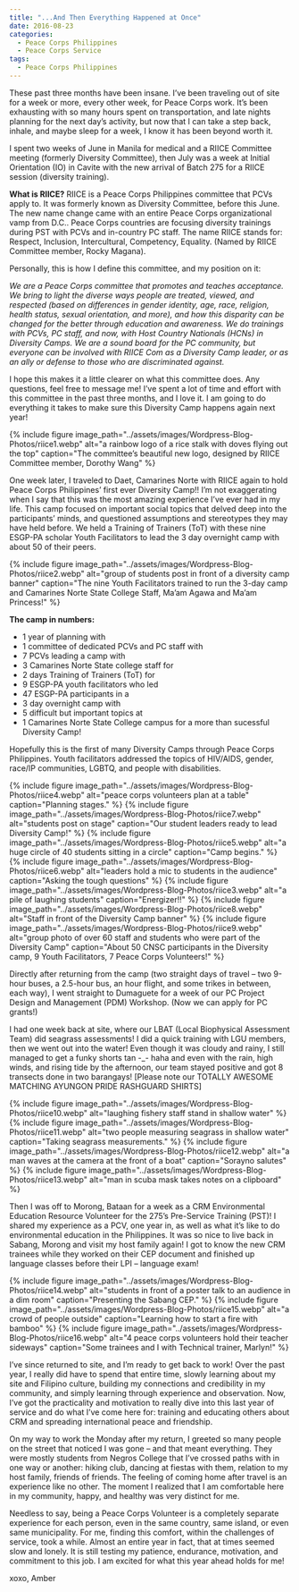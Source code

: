 ```yaml
---
title: "...And Then Everything Happened at Once"
date: 2016-08-23
categories:
  - Peace Corps Philippines
  - Peace Corps Service
tags:
  - Peace Corps Philippines
---
```


These past three months have been insane. I’ve been traveling out of site for a week or more, every other week, for Peace Corps work. It’s been exhausting with so many hours spent on transportation, and late nights planning for the next day’s activity, but now that I can take a step back, inhale, and maybe sleep for a week, I know it has been beyond worth it.

I spent two weeks of June in Manila for medical and a RIICE Committee meeting (formerly Diversity Committee), then July was a week at Initial Orientation (IO) in Cavite with the new arrival of Batch 275 for a RIICE session (diversity training).

**What is RIICE?** RIICE is a Peace Corps Philippines committee that PCVs apply to. It was formerly known as Diversity Committee, before this June. The new name change came with an entire Peace Corps organizational vamp from D.C.. Peace Corps countries are focusing diversity trainings during PST with PCVs and in-country PC staff. The name RIICE stands for: Respect, Inclusion, Intercultural, Competency, Equality. (Named by RIICE Committee member, Rocky Magana).

Personally, this is how I define this committee, and my position on it:

*We are a Peace Corps committee that promotes and teaches acceptance. We bring to light the diverse ways people are treated, viewed, and respected (based on differences in gender identity, age, race, religion, health status, sexual orientation, and more), and how this disparity can be changed for the better through education and awareness. We do trainings with PCVs, PC staff, and now, with Host Country Nationals (HCNs) in Diversity Camps. We are a sound board for the PC community, but everyone can be involved with RIICE Com as a Diversity Camp leader, or as an ally or defense to those who are discriminated against.*

I hope this makes it a little clearer on what this committee does. Any questions, feel free to message me! I’ve spent a lot of time and effort with this committee in the past three months, and I love it. I am going to do everything it takes to make sure this Diversity Camp happens again next year!

{% include figure image_path="../assets/images/Wordpress-Blog-Photos/riice1.webp" alt="a rainbow logo of a rice stalk with doves flying out the top" caption="The committee’s beautiful new logo, designed by RIICE Committee member, Dorothy Wang" %}

One week later, I traveled to Daet, Camarines Norte with RIICE again to hold Peace Corps Philippines’ first ever Diversity Camp!! I’m not exaggerating when I say that this was the most amazing experience I’ve ever had in my life. This camp focused on important social topics that delved deep into the participants’ minds, and questioned assumptions and stereotypes they may have held before. We held a Training of Trainers (ToT) with these nine ESGP-PA scholar Youth Facilitators to lead the 3 day overnight camp with about 50 of their peers.

{% include figure image_path="../assets/images/Wordpress-Blog-Photos/riice2.webp" alt="group of students post in front of a diversity camp banner" caption="The nine Youth Facilitators trained to run the 3-day camp and Camarines Norte State College Staff, Ma’am Agawa and Ma’am Princess!" %}

**The camp in numbers:**
* 1 year of planning with
* 1 committee of dedicated PCVs and PC staff with
* 7 PCVs leading a camp with
* 3 Camarines Norte State college staff for
* 2 days Training of Trainers (ToT) for
* 9 ESGP-PA youth facilitators who led
* 47 ESGP-PA participants in a
* 3 day overnight camp with
* 5 difficult but important topics at
* 1 Camarines Norte State College campus for a more than sucessful Diversity Camp!

Hopefully this is the first of many Diversity Camps through Peace Corps Philippines. Youth facilitators addressed the topics of HIV/AIDS, gender, race/IP communities, LGBTQ, and people with disabilities.

{% include figure image_path="../assets/images/Wordpress-Blog-Photos/riice4.webp" alt="peace corps volunteers plan at a table" caption="Planning stages." %}
{% include figure image_path="../assets/images/Wordpress-Blog-Photos/riice7.webp" alt="students post on stage" caption="Our student leaders ready to lead Diversity Camp!" %}
{% include figure image_path="../assets/images/Wordpress-Blog-Photos/riice5.webp" alt="a huge circle of 40 students sitting in a circle" caption="Camp begins." %}
{% include figure image_path="../assets/images/Wordpress-Blog-Photos/riice6.webp" alt="leaders hold a mic to students in the audience" caption="Asking the tough questions" %}
{% include figure image_path="../assets/images/Wordpress-Blog-Photos/riice3.webp" alt="a pile of laughing students" caption="Energizer!!" %}
{% include figure image_path="../assets/images/Wordpress-Blog-Photos/riice8.webp" alt="Staff in front of the Diversity Camp banner" %}
{% include figure image_path="../assets/images/Wordpress-Blog-Photos/riice9.webp" alt="group photo of over 60 staff and students who were part of the Diversity Camp" caption="About 50 CNSC participants in the Diversity camp, 9 Youth Facilitators, 7 Peace Corps Volunteers!" %}

Directly after returning from the camp (two straight days of travel – two 9-hour buses, a 2.5-hour bus, an hour flight, and some trikes in between, each way), I went straight to Dumaguete for a week of our PC Project Design and Management (PDM) Workshop. (Now we can apply for PC grants!)

I had one week back at site, where our LBAT (Local Biophysical Assessment Team) did seagrass assessments! I did a quick training with LGU members, then we went out into the water! Even though it was cloudy and rainy, I still managed to get a funky shorts tan -_- haha and even with the rain, high winds, and rising tide by the afternoon, our team stayed positive and got 8 transects done in two barangays! [Please note our TOTALLY AWESOME MATCHING AYUNGON PRIDE RASHGUARD SHIRTS]

{% include figure image_path="../assets/images/Wordpress-Blog-Photos/riice10.webp" alt="laughing fishery staff stand in shallow water" %}
{% include figure image_path="../assets/images/Wordpress-Blog-Photos/riice11.webp" alt="two people measuring seagrass in shallow water" caption="Taking seagrass measurements." %}
{% include figure image_path="../assets/images/Wordpress-Blog-Photos/riice12.webp" alt="a man waves at the camera at the front of a boat" caption="Sorayno salutes" %}
{% include figure image_path="../assets/images/Wordpress-Blog-Photos/riice13.webp" alt="man in scuba mask takes notes on a clipboard" %}

Then I was off to Morong, Bataan for a week as a CRM Environmental Education Resource Volunteer for the 275’s Pre-Service Training (PST)! I shared my experience as a PCV, one year in, as well as what it’s like to do environmental education in the Philippines. It was so nice to live back in Sabang, Morong and visit my host family again! I got to know the new CRM trainees while they worked on their CEP document and finished up language classes before their LPI – language exam!

{% include figure image_path="../assets/images/Wordpress-Blog-Photos/riice14.webp" alt="students in front of a poster talk to an audience in a dim room" caption="Presenting the Sabang CEP." %}
{% include figure image_path="../assets/images/Wordpress-Blog-Photos/riice15.webp" alt="a crowd of people outside" caption="Learning how to start a fire with bamboo" %}
{% include figure image_path="../assets/images/Wordpress-Blog-Photos/riice16.webp" alt="4 peace corps volunteers hold their teacher sideways" caption="Some trainees and I with Technical trainer, Marlyn!" %}

I’ve since returned to site, and I’m ready to get back to work! Over the past year, I really did have to spend that entire time, slowly learning about my site and Filipino culture, building my connections and credibility in my community, and simply learning through experience and observation. Now, I’ve got the practicality and motivation to really dive into this last year of service and do what I’ve come here for: training and educating others about CRM and spreading international peace and friendship.

On my way to work the Monday after my return, I greeted so many people on the street that noticed I was gone – and that meant everything. They were mostly students from Negros College that I’ve crossed paths with in one way or another: hiking club, dancing at fiestas with them, relation to my host family, friends of friends. The feeling of coming home after travel is an experience like no other. The moment I realized that I am comfortable here in my community, happy, and healthy was very distinct for me.

Needless to say, being a Peace Corps Volunteer is a completely separate experience for each person, even in the same country, same island, or even same municipality. For me, finding this comfort, within the challenges of service, took a while. Almost an entire year in fact, that at times seemed slow and lonely. It is still testing my patience, endurance, motivation, and commitment to this job. I am excited for what this year ahead holds for me!

xoxo, Amber